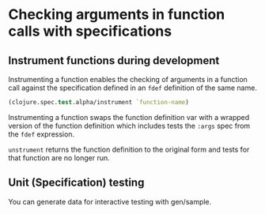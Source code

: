 # Checking arguments in function calls with specifications


## Instrument functions during development
Instrumenting a function enables the checking of arguments in a function call against the specification defined in an `fdef` definition of the same name.

```clojure
(clojure.spec.test.alpha/instrument `function-name)
```

Instrumenting a function swaps the function definition var with a wrapped version of the function definition which includes tests the `:args` spec from the `fdef` expression.

`unstrument` returns the function definition to the original form and tests for that function are no longer run.


## Unit (Specification) testing

You can generate data for interactive testing with gen/sample.
